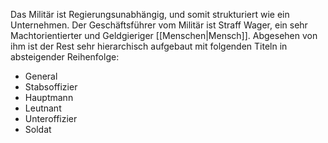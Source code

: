 Das Militär ist Regierungsunabhängig, und somit strukturiert wie ein Unternehmen. Der Geschäftsführer vom Militär ist Straff Wager, ein sehr Machtorientierter und Geldgieriger [[Menschen|Mensch]]. 
Abgesehen von ihm ist der Rest sehr hierarchisch aufgebaut mit folgenden Titeln in absteigender Reihenfolge:
- General
- Stabsoffizier
- Hauptmann
- Leutnant
- Unteroffizier
- Soldat


